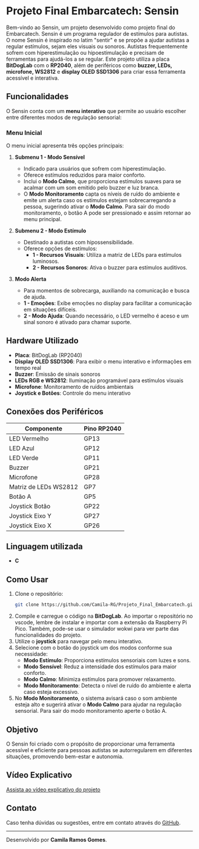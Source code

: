 # Projeto Final Embarcatech: Sensin

Bem-vindo ao Sensin, um projeto desenvolvido como projeto final do Embarcatech. Sensin é um programa regulador de estímulos para autistas. O nome Sensin é inspirado no latim "sentir" e se propõe a ajudar autistas a regular estímulos, sejam eles visuais ou sonoros. 
Autistas frequentemente sofrem com hiperestimulação ou hipoestimulação e precisam de ferramentas para ajudá-los a se regular. Este projeto utiliza a placa **BitDogLab** com o **RP2040**, além de periféricos como **buzzer, LEDs, microfone, WS2812** e **display OLED SSD1306** para criar essa ferramenta acessível e interativa.

## Funcionalidades
O Sensin conta com um **menu interativo** que permite ao usuário escolher entre diferentes modos de regulação sensorial:

### Menu Inicial
O menu inicial apresenta três opções principais:

1. **Submenu 1 - Modo Sensível**
   - Indicado para usuários que sofrem com hiperestimulação.
   - Oferece estímulos reduzidos para maior conforto.
   - Inclui o **Modo Calmo**, que proporciona estímulos suaves para se acalmar com um som emitido pelo buzzer e luz branca.
   - O **Modo Monitoramento** capta os níveis de ruído do ambiente e emite um alerta caso os estímulos estejam sobrecarregando a pessoa, sugerindo ativar o **Modo Calmo**. Para sair do modo monitoramento, o botão A pode ser pressionado e assim retornar ao menu principal.

2. **Submenu 2 - Modo Estímulo**
   - Destinado a autistas com hipossensibilidade.
   - Oferece opções de estímulos:
     - **1 - Recursos Visuais**: Utiliza a matriz de LEDs para estímulos luminosos.
     - **2 - Recursos Sonoros**: Ativa o buzzer para estímulos auditivos.

3. **Modo Alerta**
   - Para momentos de sobrecarga, auxiliando na comunicação e busca de ajuda.
   - **1 - Emoções**: Exibe emoções no display para facilitar a comunicação em situações difíceis.
   - **2 - Modo Ajuda**: Quando necessário, o LED vermelho é aceso e um sinal sonoro é ativado para chamar suporte.

## Hardware Utilizado
- **Placa**: BitDogLab (RP2040)
- **Display OLED SSD1306**: Para exibir o menu interativo e informações em tempo real
- **Buzzer**: Emissão de sinais sonoros
- **LEDs RGB e WS2812**: Iluminação programável para estímulos visuais
- **Microfone**: Monitoramento de ruídos ambientais
- **Joystick e Botões**: Controle do menu interativo

## Conexões dos Periféricos
| Componente | Pino RP2040 |
|------------|------------|
| LED Vermelho | GP13 |
| LED Azul | GP12 |
| LED Verde | GP11 |
| Buzzer | GP21 |
| Microfone | GP28 |
| Matriz de LEDs WS2812 | GP7 |
| Botão A | GP5 |
| Joystick Botão | GP22 |
| Joystick Eixo Y | GP27 |
| Joystick Eixo X | GP26 |

## Linguagem utilizada
- **C**

## Como Usar
1. Clone o repositório:
   ```sh
   git clone https://github.com/Camila-RG/Projeto_Final_Embarcatech.git
   ```
2. Compile e carregue o código na **BitDogLab**. Ao importar o repositório no vscode, lembre de instalar e importar com a extensão da Raspberry Pi Pico. Também, pode-se usar o simulador wokwi para ver parte das funcionalidades do projeto. 
3. Utilize o **joystick** para navegar pelo menu interativo.
4. Selecione com o botão do joystick um dos modos conforme sua necessidade:
   - **Modo Estímulo**: Proporciona estímulos sensoriais com luzes e sons.
   - **Modo Sensível**: Reduz a intensidade dos estímulos para maior conforto.
   - **Modo Calmo**: Minimiza estímulos para promover relaxamento.
   - **Modo Monitoramento**: Detecta o nível de ruído do ambiente e alerta caso esteja excessivo.
5. No **Modo Monitoramento**, o sistema avisará caso o som ambiente esteja alto e sugerirá ativar o **Modo Calmo** para ajudar na regulação sensorial. Para sair do modo monitoramento aperte o botão A.

## Objetivo
O Sensin foi criado com o propósito de proporcionar uma ferramenta acessível e eficiente para pessoas autistas se autorregularem em diferentes situações, promovendo bem-estar e autonomia.

## Vídeo Explicativo
[Assista ao vídeo explicativo do projeto]()

## Contato
Caso tenha dúvidas ou sugestões, entre em contato através do [GitHub](https://github.com/Camila-RG/Projeto_Final_Embarcatech).

---
Desenvolvido por **Camila Ramos Gomes**.

